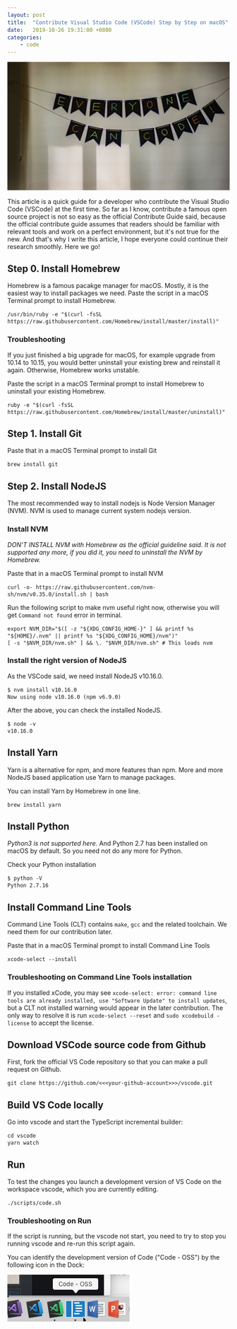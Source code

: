 ```yaml
---
layout: post
title:  "Contribute Visual Studio Code (VSCode) Step by Step on macOS"
date:   2019-10-26 19:31:00 +0800
categories:
    - code
---
```


![Contribute Visual Studio Code (VSCode) Step by Step on macOS](/assets/2019-10-26-contribute-vscode-step-by-step-on-mac/banner.jpg)

This article is a quick guide for a developer who contribute the Visual Studio Code (VSCode) at the first time. So far as I know, contribute a famous open source project is not so easy as the official Contribute Guide said, because the official contribute guide assumes that readers should be familiar with relevant tools and work on a perfect environment, but it's not true for the new. And that's why I write this article, I hope everyone could continue their research smoothly. Here we go!

## Step 0. Install Homebrew

Homebrew is a famous pacakge manager for macOS. Mostly, it is the easiest way to install packages we need. Paste the script in a macOS Terminal prompt to install Homebrew.

```shell
/usr/bin/ruby -e "$(curl -fsSL https://raw.githubusercontent.com/Homebrew/install/master/install)"
```

### Troubleshooting

If you just finished a big upgrade for macOS, for example upgrade from 10.14 to 10.15, you would better uninstall your existing brew and reinstall it again. Otherwise, Homebrew works unstable.

Paste the script in a macOS Terminal prompt to install Homebrew to uninstall your existing Homebrew.

```shell
ruby -e "$(curl -fsSL https://raw.githubusercontent.com/Homebrew/install/master/uninstall)"
```

## Step 1. Install Git

Paste that in a macOS Terminal prompt to install Git

```shell
brew install git
```

## Step 2. Install NodeJS

The most recommended way to install nodejs is Node Version Manager (NVM). NVM is used to manage current system nodejs version.

### Install NVM

*DON'T INSTALL NVM with Homebrew as the official guideline said. It is not supported any more, if you did it, you need to uninstall the NVM by Homebrew.*

Paste that in a macOS Terminal prompt to install NVM

```shell
curl -o- https://raw.githubusercontent.com/nvm-sh/nvm/v0.35.0/install.sh | bash
```

Run the following script to make nvm useful right now, otherwise you will get `Command not found` error in terminal.

```shell
export NVM_DIR="$([ -z "${XDG_CONFIG_HOME-}" ] && printf %s "${HOME}/.nvm" || printf %s "${XDG_CONFIG_HOME}/nvm")"
[ -s "$NVM_DIR/nvm.sh" ] && \. "$NVM_DIR/nvm.sh" # This loads nvm
```

### Install the right version of NodeJS

As the VSCode said, we need install NodeJS v10.16.0.

```shell
$ nvm install v10.16.0
Now using node v10.16.0 (npm v6.9.0)
```

After the above, you can check the installed NodeJS.

```shell
$ node -v
v10.16.0
```

## Install Yarn

Yarn is a alternative for npm, and more features than npm. More and more NodeJS based application use Yarn to manage packages.

You can install Yarn by Homebrew in one line.

```shell
brew install yarn
```

## Install Python

*Python3 is not supported here.* And Python 2.7 has been installed on macOS by default. So you need not do any more for Python.

Check your Python installation

```shell
$ python -V
Python 2.7.16
```

## Install Command Line Tools

Command Line Tools (CLT) contains `make`, `gcc` and the related toolchain. We need them for our contribution later.

Paste that in a macOS Terminal prompt to install Command Line Tools

```shell
xcode-select --install
```

### Troubleshooting on Command Line Tools installation

If you installed xCode, you may see `xcode-select: error: command line tools are already installed, use "Software Update" to install updates`, but a CLT not installed warning would appear in the later contribution. The only way to resolve it is run `xcode-select --reset` and `sudo xcodebuild -license` to accept the license.

## Download VSCode source code from Github

First, fork the official VS Code repository so that you can make a pull request on Github.

```shell
git clone https://github.com/<<<your-github-account>>>/vscode.git
```

## Build VS Code locally

Go into vscode and start the TypeScript incremental builder:

```shell
cd vscode
yarn watch
```

## Run

To test the changes you launch a development version of VS Code on the workspace vscode, which you are currently editing.

```shell
./scripts/code.sh
```

### Troubleshooting on Run

If the script is running, but the vscode not start, you need to try to stop you running vscode and re-run this script again.

You can identify the development version of Code ("Code - OSS") by the following icon in the Dock:

![vscode oss](/assets/2019-10-26-contribute-vscode-step-by-step-on-mac/vscode.png)

